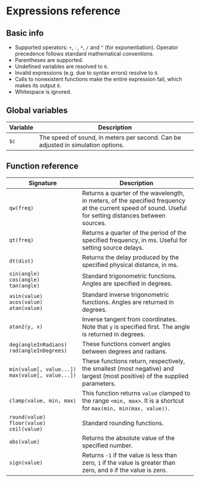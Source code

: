 # Expressions reference

## Basic info

 - Supported operators: `+`, `-`, `*`, `/` and `^` (for exponentiation).
   Operator precedence follows standard mathematical conventions.
 - Parentheses are supported.
 - Undefined variables are resolved to `0`.
 - Invalid expressions (e.g. due to syntax errors) resolve to `0`.
 - Calls to nonexistent functions make the entire expression fail, which makes
   its output `0`.
 - Whitespace is ignored.


## Global variables

| Variable | Description                                                                      |
|----------|----------------------------------------------------------------------------------|
| `$c`     | The speed of sound, in meters per second. Can be adjusted in simulation options. |


## Function reference

| Signature                                             | Description                                                                                                                                                   |
|-------------------------------------------------------|---------------------------------------------------------------------------------------------------------------------------------------------------------------|
| `qw(freq)`                                            | Returns a quarter of the wavelength, in meters, of the specified frequency at the current speed of sound. Useful for setting distances between sources.       |
| `qt(freq)`                                            | Returns a quarter of the period of the specified frequency, in ms. Useful for setting source delays.                                                          |
| `dt(dist)`                                            | Returns the delay produced by the specified physical distance, in ms.                                                                                         |
| `sin(angle)`<br/>`cos(angle)`<br/>`tan(angle)`        | Standard trigonometric functions. Angles are specified in degrees.                                                                                            |
| `asin(value)`<br/>`acos(value)`<br/>`atan(value)`     | Standard inverse trigonometric functions. Angles are returned in degrees.                                                                                     |
| `atan2(y, x)`                                         | Inverse tangent from coordinates. Note that `y` is specified first. The angle is returned in degrees.                                                         |
| `deg(angleInRadians)`<br/>`rad(angleInDegrees)`       | These functions convert angles between degrees and radians.                                                                                                   |
| `min(value[, value...])`<br/>`max(value[, value...])` | These functions return, respectively, the smallest (most negative) and largest (most positive) of the supplied parameters.                                    |
| <code>clamp(value,&nbsp;min,&nbsp;max)</code>         | This function returns `value` clamped to the range <code>&lt;min,&nbsp;max&gt;</code>. It is a shortcut for <code>max(min,&nbsp;min(max,&nbsp;value))</code>. |
| `round(value)`<br/>`floor(value)`<br/>`ceil(value)`   | Standard rounding functions.                                                                                                                                  |
| `abs(value)`                                          | Returns the absolute value of the specified number.                                                                                                           |
| `sign(value)`                                         | Returns `-1` if the value is less than zero, `1` if the value is greater than zero, and `0` if the value is zero.                                             |

